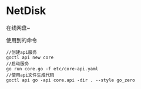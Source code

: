 # NetDisk
在线网盘~

使用到的命令
```text
//创建api服务
goctl api new core
//启动服务
go run core.go -f etc/core-api.yaml
//使用api文件生成代码
goctl api go -api core.api -dir . --style go_zero

```